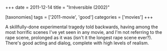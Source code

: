 +++
date = 2011-12-14
title = "Irréversible (2002)"

[taxonomies]
tags = ['2011-movie', 'good']
categories = ['movies']
+++

A skillfully-done experimental tragedy told backwards, having among the
most horrific scenes I\'ve yet seen in any movie, and I\'m not referring
to the rape scene, prolonged as it was (isn\'t it the longest rape scene
ever?). There\'s good acting and dialog, complete with high levels of
realism.
